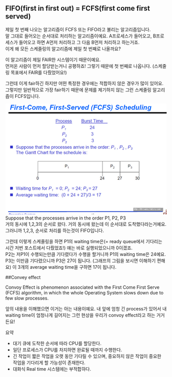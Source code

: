 ## FIFO(first in first out) = FCFS(first come first served)
   
제일 첫 번째 나오는 알고리즘이 FCFS 또는 FIFO라고 불리는 알고리즘입니다.   
말 그대로 들어오는 순서대로 처리하는 알고리즘이예요. A프로세스가 들어오고, B프로세스가 들어오고 하면 A먼저 처리하고 그 다음 B먼저 처리하고 하는거죠.   
이게 왜 모든 스케줄링의 알고리즘에 제일 첫 번째로 나올까요?

이 알고리즘이 제일 FAIR한 시스템이기 때문이예요.   
먼저온 사람이 먼저 할당받는거니 공평하죠! 그렇기 때문에 첫 번째로 나옵니다. (스케줄링 목표에서 FAIR를 다뤘었어요!)

그런데 이게 fair하긴 하지만 어떤 특정한 경우에는 적합하지 않은 경우가 많이 있어요.   
그렇지만 일반적으로 가장 fair하기 때문에 문제를 제기하지 않는 그런 스케줄링 알고리즘이 FCFS입니다.


![fifo](../img/OSFIFO.jpeg)
Suppose that the processes arrive in the order P1, P2, P3  
거의 동시에 1,2,3의 순서로 왔다. 거의 동시에 왔는데 이 순서대로 도착했다라는거예요.  
그러니까 1,2,3, 순서로 처리를 하는것이 FIFO입니다.

그런데 이렇게 스케줄링을 하면 P1의 waiting time은(= ready queue에서 기다리는 시간 저번 포스트에서 다뤘었죠!) 얘는 바로 실행되었으니까 0이겠죠.   
P2는 저P1이 수행되는만큼 기다렸다가 수행을 할거니까 P1의 waiting time은 24예요.
P3는 이만큼 기다렸으니까 P3은 27이 됩니다. (그래프의 그림을 보시면 이해하기 편해요)
이 3개의 average waiting time을 구하면 17이 됩니다.


##Convey effect

Convoy Effect is phenomenon associated with the First Come First Serve (FCFS) algorithm, 
in which the whole Operating System slows down due to few slow processes.

앞의 내용을 이해했으면 이거는 아는 내용이예요.
내 앞에 엄청 긴 process가 있어서 내 waiting time이 엄청나게 길어지는 그런 현상을 우리가 convoy effect라고 하는 거거든요!


요약
- 대기 큐에 도착한 순서에 따라 CPU를 할당한다.
- 일단 프로세스가 CPU를 차지하면 완료될 때까지 수행한다.
- 긴 작업이 짧은 작업을 오랫 동안 기다릴 수 있으며, 중요하지 않은 작업이 중요한 작업을 기다리게 할 가능성이 존재한다.
- 대화식 Real time 시스템에는 부적합햐다.



